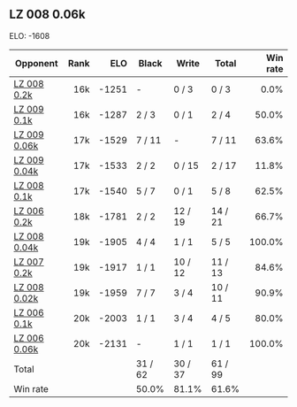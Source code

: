## LZ 008 0.06k ##

ELO: -1608

Opponent | Rank | ELO | Black | Write | Total | Win rate
---------|-----:|----:|-------|-------|-------|-------:
[LZ 008 0.2k](LZ%20008%200.2k.md) | 16k | -1251 | - | 0 / 3 | 0 / 3 | 0.0%
[LZ 009 0.1k](LZ%20009%200.1k.md) | 16k | -1287 | 2 / 3 | 0 / 1 | 2 / 4 | 50.0%
[LZ 009 0.06k](LZ%20009%200.06k.md) | 17k | -1529 | 7 / 11 | - | 7 / 11 | 63.6%
[LZ 009 0.04k](LZ%20009%200.04k.md) | 17k | -1533 | 2 / 2 | 0 / 15 | 2 / 17 | 11.8%
[LZ 008 0.1k](LZ%20008%200.1k.md) | 17k | -1540 | 5 / 7 | 0 / 1 | 5 / 8 | 62.5%
[LZ 006 0.2k](LZ%20006%200.2k.md) | 18k | -1781 | 2 / 2 | 12 / 19 | 14 / 21 | 66.7%
[LZ 008 0.04k](LZ%20008%200.04k.md) | 19k | -1905 | 4 / 4 | 1 / 1 | 5 / 5 | 100.0%
[LZ 007 0.2k](LZ%20007%200.2k.md) | 19k | -1917 | 1 / 1 | 10 / 12 | 11 / 13 | 84.6%
[LZ 008 0.02k](LZ%20008%200.02k.md) | 19k | -1959 | 7 / 7 | 3 / 4 | 10 / 11 | 90.9%
[LZ 006 0.1k](LZ%20006%200.1k.md) | 20k | -2003 | 1 / 1 | 3 / 4 | 4 / 5 | 80.0%
[LZ 006 0.06k](LZ%20006%200.06k.md) | 20k | -2131 | - | 1 / 1 | 1 / 1 | 100.0%
Total | | | 31 / 62 | 30 / 37 | 61 / 99 | 
Win rate| | | 50.0% | 81.1% | 61.6% | 
